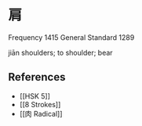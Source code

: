 # 肩
Frequency 1415
General Standard 1289

jiān
shoulders; to shoulder; bear

## References
- [[HSK 5]]
- [[8 Strokes]]
- [[肉 Radical]]